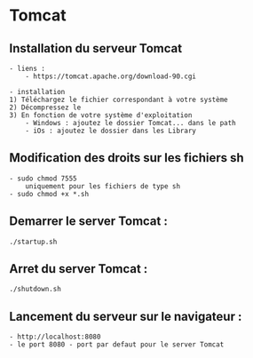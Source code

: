 # Tomcat

## Installation du serveur Tomcat

	- liens :
		- https://tomcat.apache.org/download-90.cgi
		
	- installation
	1) Téléchargez le fichier correspondant à votre système
	2) Décompressez le
	3) En fonction de votre système d'exploitation
		- Windows : ajoutez le dossier Tomcat... dans le path
		- iOs : ajoutez le dossier dans les Library 

## Modification des droits sur les fichiers sh
	- sudo chmod 7555
		uniquement pour les fichiers de type sh
	- sudo chmod +x *.sh 

## Demarrer le server Tomcat : 
	./startup.sh

## Arret du server Tomcat : 
	./shutdown.sh

## Lancement du serveur sur le navigateur : 
	- http://localhost:8080
	- le port 8080 - port par defaut pour le server Tomcat